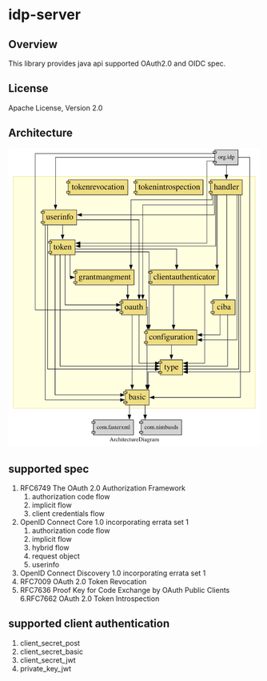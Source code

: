 # idp-server

## Overview
This library provides java api supported OAuth2.0 and OIDC spec.

## License

Apache License, Version 2.0

## Architecture

![architecture](./architecture.svg)

## supported spec

1. RFC6749 The OAuth 2.0 Authorization Framework
   1. authorization code flow
   2. implicit flow
   3. client credentials flow
2. OpenID Connect Core 1.0 incorporating errata set 1
   1. authorization code flow
   2. implicit flow
   3. hybrid flow
   4. request object
   5. userinfo
3. OpenID Connect Discovery 1.0 incorporating errata set 1
4. RFC7009 OAuth 2.0 Token Revocation
5. RFC7636 Proof Key for Code Exchange by OAuth Public Clients
6.RFC7662 OAuth 2.0 Token Introspection

## supported client authentication

1. client_secret_post
2. client_secret_basic
3. client_secret_jwt
4. private_key_jwt

